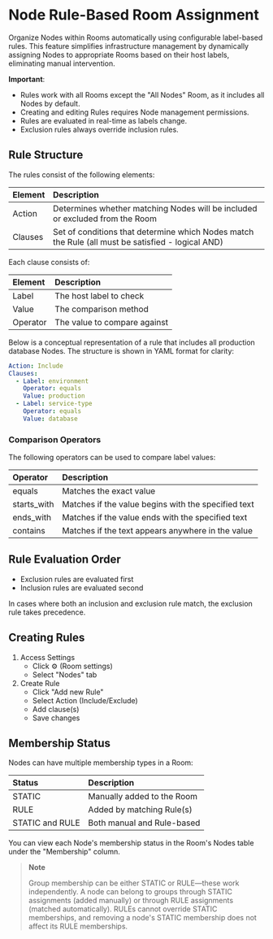 # Node Rule-Based Room Assignment

Organize Nodes within Rooms automatically using configurable label-based rules. This feature simplifies infrastructure management by dynamically assigning Nodes to appropriate Rooms based on their host labels, eliminating manual intervention.

**Important**:

- Rules work with all Rooms except the "All Nodes" Room, as it includes all Nodes by default.
- Creating and editing Rules requires Node management permissions.
- Rules are evaluated in real-time as labels change.
- Exclusion rules always override inclusion rules.

## Rule Structure

The rules consist of the following elements:

| Element | Description                                                                                       |
|:--------|:--------------------------------------------------------------------------------------------------|
| Action  | Determines whether matching Nodes will be included or excluded from the Room                      |
| Clauses | Set of conditions that determine which Nodes match the Rule (all must be satisfied - logical AND) |

Each clause consists of:

| Element  | Description                  |
|:---------|:-----------------------------|
| Label    | The host label to check      |
| Value    | The comparison method        |
| Operator | The value to compare against |

Below is a conceptual representation of a rule that includes all production database Nodes. The structure is shown in YAML format for clarity:

```yaml
Action: Include
Clauses:
  - Label: environment
    Operator: equals
    Value: production
  - Label: service-type
    Operator: equals
    Value: database
```

### Comparison Operators

The following operators can be used to compare label values:

| Operator    | Description                                         |
|:------------|:----------------------------------------------------|
| equals      | Matches the exact value                             |
| starts_with | Matches if the value begins with the specified text |
| ends_with   | Matches if the value ends with the specified text   |
| contains    | Matches if the text appears anywhere in the value   |

## Rule Evaluation Order

- Exclusion rules are evaluated first
- Inclusion rules are evaluated second

In cases where both an inclusion and exclusion rule match, the exclusion rule takes precedence.

## Creating Rules

1. Access Settings
    - Click ⚙️ (Room settings)
    - Select "Nodes" tab
2. Create Rule
    - Click "Add new Rule"
    - Select Action (Include/Exclude)
    - Add clause(s)
    - Save changes

## Membership Status

Nodes can have multiple membership types in a Room:

| Status          | Description                |
|:----------------|:---------------------------|
| STATIC          | Manually added to the Room |
| RULE            | Added by matching Rule(s)  |
| STATIC and RULE | Both manual and Rule-based |

You can view each Node's membership status in the Room's Nodes table under the "Membership" column.

> **Note**
>
> Group membership can be either STATIC or RULE—these work independently. A node can belong to groups through STATIC assignments (added manually) or through RULE assignments (matched automatically). RULEs cannot override STATIC memberships, and removing a node's STATIC membership does not affect its RULE memberships.
